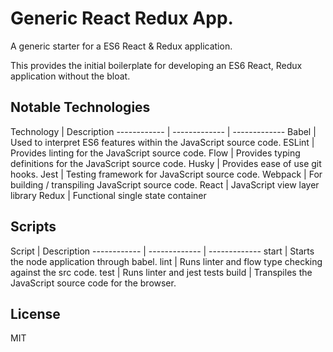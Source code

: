 # Generic React Redux App.

A generic starter for a ES6 React & Redux application.

This provides the initial boilerplate for developing an ES6 React, Redux application without the bloat.

## Notable Technologies

Technology | Description
------------ | ------------- | -------------
Babel | Used to interpret ES6 features within the JavaScript source code.
ESLint | Provides linting for the JavaScript source code.
Flow | Provides typing definitions for the JavaScript source code.
Husky | Provides ease of use git hooks.
Jest | Testing framework for JavaScript source code.
Webpack | For building / transpiling JavaScript  source code.
React | JavaScript view layer library
Redux | Functional single state container

## Scripts
Script | Description
------------ | ------------- | -------------
start | Starts the node application through babel.
lint | Runs linter and flow type checking against the src code.
test | Runs linter and jest tests
build | Transpiles the JavaScript source code for the browser.

## License
MIT
